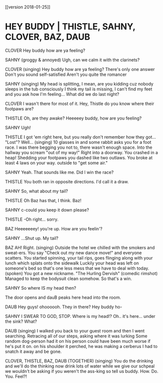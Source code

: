 [[version 2018-01-25]]

# HEY BUDDY | THISTLE, SAHNY, CLOVER, BAZ, DAUB

CLOVER
Hey buddy how are ya feeling?

SAHNY
(groggy & annoyed)
Ugh, can we calm it with the clarinets?

CLOVER
(singing)
Hey buddy how are ya feeling?
There's only one answer
Don't you sound self-satisfied
Aren't you quite the romancer

SAHNY
(singing)
My head is splitting, I mean, are you kidding
cuz nobody sleeps in the tub consciously
I think my tail is missing, I can't find my feet and 
you ask how I'm feeling... What did we do last night?

CLOVER
I wasn't there for most of it. Hey, Thistle do you know where their footpaws are?

THISTLE
Oh, are they awake? Heeeeey buddy, how are you feeling?

SAHNY
Ugh!

THISTLE
I got ʻem right here, but you really don't remember how they got... "Lost"? Well...
(singing)
10 glasses in and some rabbit asks you for a foot race.
I was there begging you not to, there wasn't enough space.
Into the hallway you scream "out of my way!"
Right into a doorway. You crashed in a heap!
Shedding your footpaws you dashed like two outlaws.
You broke at least 4 laws on your way.
outside to "get some air."

SAHNY
Yeah. That sounds like me. Did I win the race?

THISTLE
You both ran in opposite directions. I'd call it a draw.

SAHNY
So, what about my tail?

THISTLE
Oh Baz has that, I think. Baz!

SAHNY
c-could you keep it down please?

THISTLE
-Oh right... sorry.

BAZ
Heeeeeeey! you're up. How are you feelin'?

SAHNY
...Shut up. My tail?

BAZ
AH! Right.
(singing)
Outside the hotel we chilled with the smokers and sweat-ers.
You say "Check out my new dance move!" and everyone scatters.
You started spinning, your tail rips, goes flinging
along with your lunch which splats onto the sidewalk
Luckily your head was left on someone's bed
so that's one less mess that we have to deal with today.
(spoken)
You got a new nickname. "The Hurling Dervish"
(comedic rimshot)
Managed to keep the bodysuit clean somehow. So that's a win.

SAHNY
So where IS my head then?

The door opens and dauB peaks here head into the room.

DAUB
Hey guys! ohoooooh. They in there? Hey buddy ho-

SAHNY
I SWEAR TO GOD, STOP. Where is my head!? Oh.. it's here... under the sink? What?

DAUB
(singing)
I walked you back to your guest room
and then I went searching.
Retracing all of our steps, asking where it was lurking
Some random dog-person had it on his person
could have been much worse if he's put it on.
on his shoulder it perched, he was making a cerberus
I had to snatch it away and be gone.

CLOVER, THISTLE, BAZ, DAUB (TOGETHER)
(singing)
You do the drinking and we'll do the thinking
now drink lots of water while we give our schpeal
we wouldn't be asking if you weren't the ass-king
so tell us buddy.
How. Do. You. Feel?!